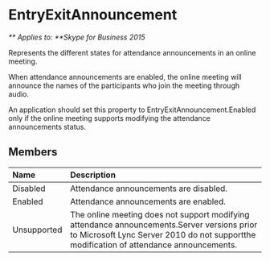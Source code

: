 
# EntryExitAnnouncement


_** Applies to: **Skype for Business 2015_

Represents the different states for attendance announcements in an online meeting.
            

When attendance announcements are enabled, the online meeting will announce the names
of the participants who join the meeting through audio.
            
An application should set this property to EntryExitAnnouncement.Enabled
only if the online meeting supports modifying the attendance announcements status. 
            
## Members



|**Name**|**Description**|
|:-----|:-----|
|Disabled|Attendance announcements are disabled.|
|Enabled|Attendance announcements are enabled.|
|Unsupported|The online meeting does not support modifying attendance announcements.Server versions prior to Microsoft Lync Server 2010 do not supportthe modification of attendance announcements.|
